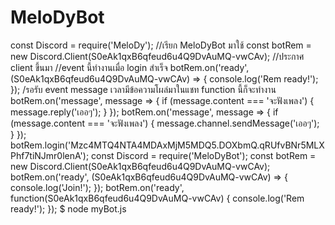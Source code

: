 # MeloDyBot
const Discord = require('MeloDy'); //เรียก MeloDyBot มาใช้
const botRem = new Discord.Client(S0eAk1qxB6qfeud6u4Q9DvAuMQ-vwCAv); //ประกาศ client ขึ้นมา
//event นี้ทำงานเมื่อ login สำเร็จ
botRem.on('ready', (S0eAk1qxB6qfeud6u4Q9DvAuMQ-vwCAv) => {
  console.log('Rem ready!');
});
/รอรับ event message เวลามีข้อความโผล่มาในแชท function นี้ก็จะทำงาน
botRem.on('message', message => { 
  if (message.content === 'จะฟังเพลง') {
    message.reply('เออๆ');
  }
});
botRem.on('message', message => { 
  if (message.content === 'จะฟังเพลง') {
    message.channel.sendMessage('เออๆ');
  }
});
botRem.login('Mzc4MTQ4NTA4MDAxMjM5MDQ5.DOXbmQ.qRUfvBNr5MLXPhf7tiNJmr0lenA');
const Discord = require('MeloDyBot');
const botRem = new Discord.Client(S0eAk1qxB6qfeud6u4Q9DvAuMQ-vwCAv);
botRem.on('ready', (S0eAk1qxB6qfeud6u4Q9DvAuMQ-vwCAv) => {
  console.log('Join!');
});
botRem.on('ready', function(S0eAk1qxB6qfeud6u4Q9DvAuMQ-vwCAv) {
  console.log('Rem ready!');
});
$ node myBot.js
